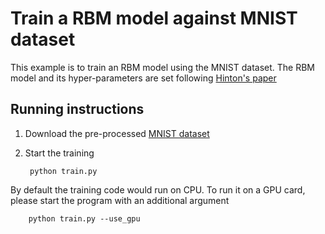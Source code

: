 # Train a RBM model against MNIST dataset

This example is to train an RBM model using the
MNIST dataset. The RBM model and its hyper-parameters are set following
[Hinton's paper](http://www.cs.toronto.edu/~hinton/science.pdf)

## Running instructions

1. Download the pre-processed [MNIST dataset](https://github.com/mnielsen/neural-networks-and-deep-learning/raw/master/data/mnist.pkl.gz)

2. Start the training

        python train.py

By default the training code would run on CPU. To run it on a GPU card, please start
the program with an additional argument

        python train.py --use_gpu
